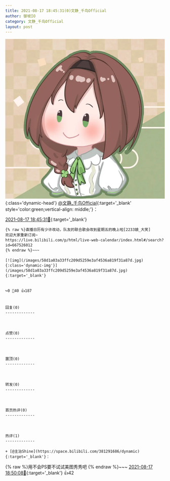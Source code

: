 ```yaml
---
title: 2021-08-17 18:45:31(0)文静_千鸟Official
author: 御坂IO
category: 文静_千鸟Official
layout: post
---
```


![img](/images/ac7482ed1b9a7f203dc68c0c4a77c488a27b108a.jpg){:class='dynamic-head'}
[@文静_千鸟Official](https://space.bilibili.com/667526012/dynamic){:target='_blank' style='color:green;vertical-align: middle;'}：

[2021-08-17 18:45:31🔗](https://t.bilibili.com/559886486396404233){:target='_blank'}

~~~
{% raw %}直播日历有少许改动，队友的联合歌会改到星期五的晚上啦[2233娘_大笑]
欢迎大家重新订阅~
https://live.bilibili.com/p/html/live-web-calendar/index.html#/search?id=667526012
{% endraw %}~~~

[![img](/images/58d1a03a33ffc209d5259e3af4536a819f31a87d.jpg){:class='dynamic-img'}](/images/58d1a03a33ffc209d5259e3af4536a819f31a87d.jpg){:target='_blank'}


↪️0 💬40 👍187


回复(0)
-------------



点赞(0)
-------------



置顶(0)
-------------



转发(0)
-------------



首页热评(0)
-------------



热评(1)
-------------

+ [@主治Shine](https://space.bilibili.com/381291686/dynamic){:target='_blank'}：
~~~
{% raw %}用不会PS要不试试美图秀秀吧
{% endraw %}~~~
[2021-08-17 18:50:08🔗](https://t.bilibili.com/559886486396404233#reply5184360137){:target='_blank'} 👍42


